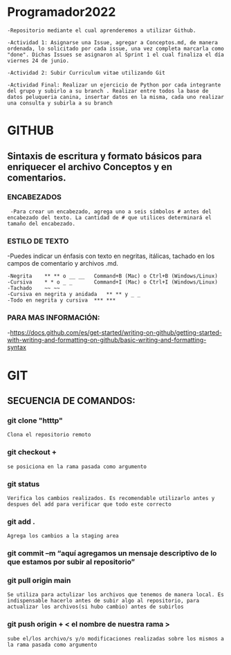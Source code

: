 # Programador2022
    
    -Repositorio mediante el cual aprenderemos a utilizar Github.

    -Actividad 1: Asignarse una Issue, agregar a Conceptos.md, de manera ordenada, lo solicitado por cada issue, una vez completa marcarla como "done". Dichas Issues se asignaron al Sprint 1 el cual finaliza el día viernes 24 de junio.
   
    -Actividad 2: Subir Curriculum vitae utilizando Git
    
    -Actividad Final: Realizar un ejercicio de Python por cada integrante del grupo y subirlo a su branch . Realizar entre todos la base de datos peluqueria canina, insertar datos en la misma, cada uno realizar una consulta y subirla a su branch


# GITHUB

## Sintaxis de escritura y formato básicos para enriquecer el archivo Conceptos y en comentarios. 

### ENCABEZADOS
  
     -Para crear un encabezado, agrega uno a seis símbolos # antes del encabezado del texto. La cantidad de # que utilices determinará el tamaño del encabezado.

### ESTILO DE TEXTO
   -Puedes indicar un énfasis con texto en negritas, itálicas, tachado en los campos de comentario y archivos .md.

    -Negrita	** ** o __ __	Command+B (Mac) o Ctrl+B (Windows/Linux)	
    -Cursiva	* * o _ _     	Command+I (Mac) o Ctrl+I (Windows/Linux)	
    -Tachado	~~ ~~		
    -Cursiva en negrita y anidada	** ** y _ _		
    -Todo en negrita y cursiva	*** ***		


### PARA MAS INFORMACIÓN:
   -https://docs.github.com/es/get-started/writing-on-github/getting-started-with-writing-and-formatting-on-github/basic-writing-and-formatting-syntax

# GIT
## SECUENCIA DE COMANDOS:

### git clone "htttp"
    Clona el repositorio remoto 
### git checkout + <el nombre de nuestra rama>
    se posiciona en la rama pasada como argumento

### git status
    Verifica los cambios realizados. Es recomendable utilizarlo antes y despues del add para verificar que todo este correcto
### git add .
    Agrega los cambios a la staging area
### git commit –m “aquí agregamos un mensaje descriptivo de lo que estamos por subir al repositorio”

### git pull origin main
    Se utiliza para actulizar los archivos que tenemos de manera local. Es indispensable hacerlo antes de subir algo al repositorio, para actualizar los archivos(si hubo cambio) antes de subirlos
### git push origin + < el nombre de nuestra rama >
    sube el/los archivo/s y/o modificaciones realizadas sobre los mismos a la rama pasada como argumento
